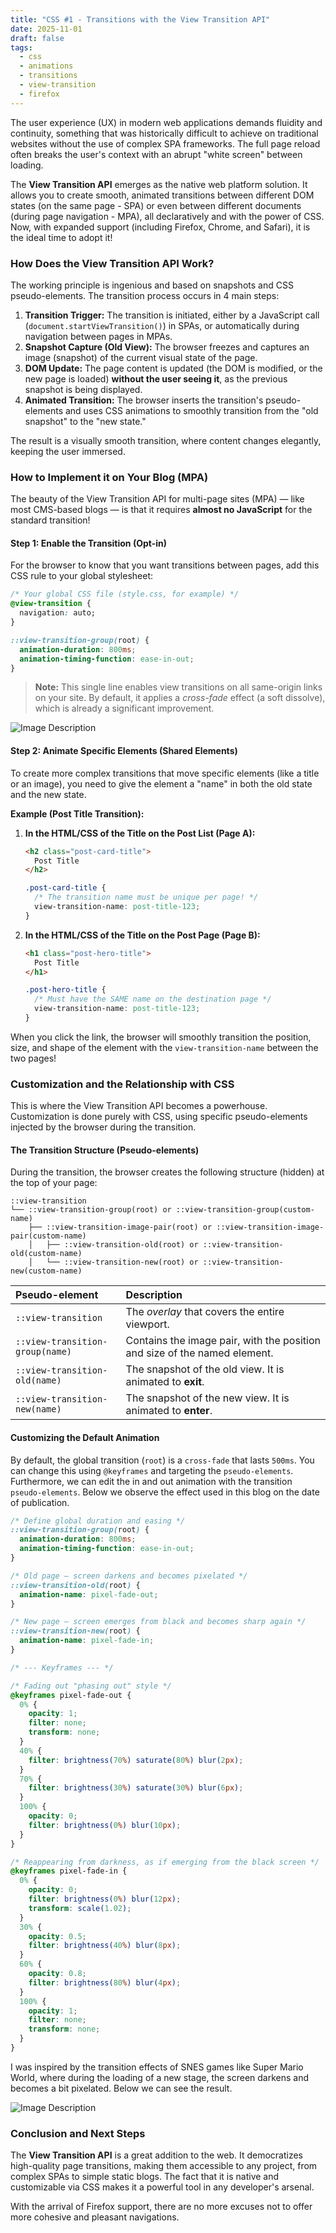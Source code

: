 ```yaml
---
title: "CSS #1 - Transitions with the View Transition API"
date: 2025-11-01
draft: false
tags:
  - css
  - animations
  - transitions
  - view-transition
  - firefox
---
```


The user experience (UX) in modern web applications demands fluidity and continuity, something that was historically difficult to achieve on traditional websites without the use of complex SPA frameworks. The full page reload often breaks the user's context with an abrupt "white screen" between loading.

The **View Transition API** emerges as the native web platform solution. It allows you to create smooth, animated transitions between different DOM states (on the same page - SPA) or even between different documents (during page navigation - MPA), all declaratively and with the power of CSS. Now, with expanded support (including Firefox, Chrome, and Safari), it is the ideal time to adopt it!

### How Does the View Transition API Work?

The working principle is ingenious and based on snapshots and CSS pseudo-elements. The transition process occurs in 4 main steps:

1.  **Transition Trigger:** The transition is initiated, either by a JavaScript call (`document.startViewTransition()`) in SPAs, or automatically during navigation between pages in MPAs.
2.  **Snapshot Capture (Old View):** The browser freezes and captures an image (snapshot) of the current visual state of the page.
3.  **DOM Update:** The page content is updated (the DOM is modified, or the new page is loaded) **without the user seeing it**, as the previous snapshot is being displayed.
4.  **Animated Transition:** The browser inserts the transition's pseudo-elements and uses CSS animations to smoothly transition from the "old snapshot" to the "new state."

The result is a visually smooth transition, where content changes elegantly, keeping the user immersed.

### How to Implement it on Your Blog (MPA)

The beauty of the View Transition API for multi-page sites (MPA) — like most CMS-based blogs — is that it requires **almost no JavaScript** for the standard transition!

#### Step 1: Enable the Transition (Opt-in)

For the browser to know that you want transitions between pages, add this CSS rule to your global stylesheet:

```css
/* Your global CSS file (style.css, for example) */
@view-transition {
  navigation: auto;
}

::view-transition-group(root) {
  animation-duration: 800ms;
  animation-timing-function: ease-in-out;
}
````

> **Note:** This single line enables view transitions on all same-origin links on your site. By default, it applies a *cross-fade* effect (a soft dissolve), which is already a significant improvement.

![Image Description](/devlogs/images/screen-capture-_2_.gif)

#### Step 2: Animate Specific Elements (Shared Elements)

To create more complex transitions that move specific elements (like a title or an image), you need to give the element a "name" in both the old state and the new state.

**Example (Post Title Transition):**

1.  **In the HTML/CSS of the Title on the Post List (Page A):**

    ```html
    <h2 class="post-card-title">
      Post Title
    </h2>
    ```

    ```css
    .post-card-title {
      /* The transition name must be unique per page! */
      view-transition-name: post-title-123; 
    }
    ```

2.  **In the HTML/CSS of the Title on the Post Page (Page B):**

    ```html
    <h1 class="post-hero-title">
      Post Title
    </h1>
    ```

    ```css
    .post-hero-title {
      /* Must have the SAME name on the destination page */
      view-transition-name: post-title-123; 
    }
    ```

When you click the link, the browser will smoothly transition the position, size, and shape of the element with the `view-transition-name` between the two pages\!

### Customization and the Relationship with CSS

This is where the View Transition API becomes a powerhouse. Customization is done purely with CSS, using specific pseudo-elements injected by the browser during the transition.

#### The Transition Structure (Pseudo-elements)

During the transition, the browser creates the following structure (hidden) at the top of your page:

```
::view-transition
└── ::view-transition-group(root) or ::view-transition-group(custom-name)
    ├── ::view-transition-image-pair(root) or ::view-transition-image-pair(custom-name)
    │   ├── ::view-transition-old(root) or ::view-transition-old(custom-name)
    │   └── ::view-transition-new(root) or ::view-transition-new(custom-name)
```

| **Pseudo-element** | **Description** |
| :--- | :--- |
| `::view-transition` | The *overlay* that covers the entire viewport. |
| `::view-transition-group(name)` | Contains the image pair, with the position and size of the named element. |
| `::view-transition-old(name)` | The snapshot of the old view. It is animated to **exit**. |
| `::view-transition-new(name)` | The snapshot of the new view. It is animated to **enter**. |

#### Customizing the Default Animation

By default, the global transition (`root`) is a `cross-fade` that lasts `500ms`. You can change this using `@keyframes` and targeting the `pseudo-elements`.
Furthermore, we can edit the in and out animation with the transition `pseudo-elements`. Below we observe the effect used in this blog on the date of publication.

```css
/* Define global duration and easing */
::view-transition-group(root) {
  animation-duration: 800ms;
  animation-timing-function: ease-in-out;
}

/* Old page — screen darkens and becomes pixelated */
::view-transition-old(root) {
  animation-name: pixel-fade-out;
}

/* New page — screen emerges from black and becomes sharp again */
::view-transition-new(root) {
  animation-name: pixel-fade-in;
}

/* --- Keyframes --- */

/* Fading out "phasing out" style */
@keyframes pixel-fade-out {
  0% {
    opacity: 1;
    filter: none;
    transform: none;
  }
  40% {
    filter: brightness(70%) saturate(80%) blur(2px);
  }
  70% {
    filter: brightness(30%) saturate(30%) blur(6px);
  }
  100% {
    opacity: 0;
    filter: brightness(0%) blur(10px);
  }
}

/* Reappearing from darkness, as if emerging from the black screen */
@keyframes pixel-fade-in {
  0% {
    opacity: 0;
    filter: brightness(0%) blur(12px);
    transform: scale(1.02);
  }
  30% {
    opacity: 0.5;
    filter: brightness(40%) blur(8px);
  }
  60% {
    opacity: 0.8;
    filter: brightness(80%) blur(4px);
  }
  100% {
    opacity: 1;
    filter: none;
    transform: none;
  }
}
```

I was inspired by the transition effects of SNES games like Super Mario World, where during the loading of a new stage, the screen darkens and becomes a bit pixelated. Below we can see the result.

![Image Description](/devlogs/images/screen-capture-_3_.gif)

### Conclusion and Next Steps

The **View Transition API** is a great addition to the web. It democratizes high-quality page transitions, making them accessible to any project, from complex SPAs to simple static blogs. The fact that it is native and customizable via CSS makes it a powerful tool in any developer's arsenal.

With the arrival of Firefox support, there are no more excuses not to offer more cohesive and pleasant navigations.
